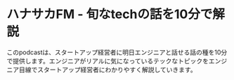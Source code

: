 # ハナサカFM - 旬なtechの話を10分で解説
このpodcastは、スタートアップ経営者に明日エンジニアと話せる話の種を10分で提供します。エンジニアがリアルに気になっているテックなトピックをエンジニア目線でスタートアップ経営者にわかりやすく解説していきます。

